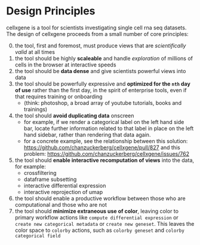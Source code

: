 # Design Principles

cellxgene is a tool for scientists investigating single cell rna seq datasets. The design of cellxgene proceeds from a small number of core principles:

0. the tool, first and foremost, must produce views that are *scientifically valid* at all times
1. the tool should be highly **scaleable** and handle *exploration* of millions of cells in the browser at interactive speeds 
2. the tool should be **data dense** and give scientists powerful views into data
3. the tool should be powerfully expressive and **optimized for the `nth` day of use** rather than the first day, in the spirit of enterprise tools, even if that requires training or onboarding 
    - (think: photoshop, a broad array of youtube tutorials, books and trainings)
4. the tool should **avoid duplicating data** onscreen 
    - for example, if we render a categorical label on the left hand side bar, locate further information related to that label in place on the left hand sidebar, rather than rendering that data again.
    - for a concrete example, see the relationship between this solution: https://github.com/chanzuckerberg/cellxgene/pull/827 and this problem: https://github.com/chanzuckerberg/cellxgene/issues/762
5. the tool should **enable interactive recomputation of views** into the data, for example: 
    - crossfiltering
    - dataframe subsetting
    - interactive differential expression
    - interactive reprojection of umap
6. the tool should enable a productive workflow between those who are computational and those who are not
7. the tool should **minimize extraneous use of color**, leaving color to primary workflow actions like `compute differential expression` or `create new categorical metadata` or `create new geneset`. This leaves the color space to `colorby` actions, such as `colorby geneset` and `colorby categorical field`
